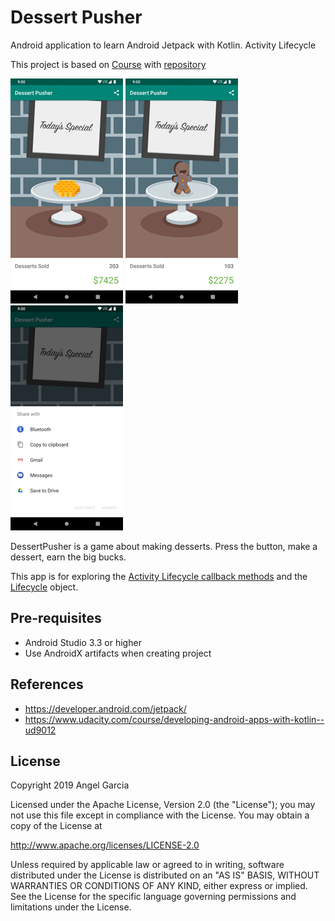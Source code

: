 Dessert Pusher
===============

Android application to learn Android Jetpack with Kotlin. Activity Lifecycle

This project is based on [Course](https://www.udacity.com/course/developing-android-apps-with-kotlin--ud9012) with [repository](https://github.com/udacity/andfun-kotlin-dessert-pusher)

![Scheme](/readmeImages/screen0.png)
![Scheme](/readmeImages/screen1.png)
![Scheme](/readmeImages/screen2.png)

DessertPusher is a game about making desserts. Press the button, make a dessert, earn the big bucks.

This app is for exploring the [Activity Lifecycle callback methods](https://developer.android.com/guide/components/activities/activity-lifecycle) and the [Lifecycle](https://developer.android.com/reference/android/arch/lifecycle/Lifecycle) object.


Pre-requisites
--------------
- Android Studio 3.3 or higher
- Use AndroidX artifacts when creating project


References
---------------------
- https://developer.android.com/jetpack/
- https://www.udacity.com/course/developing-android-apps-with-kotlin--ud9012




## License

Copyright 2019 Angel Garcia

Licensed under the Apache License, Version 2.0 (the "License"); you may not use this file except in compliance with the License. You may obtain a copy of the License at

http://www.apache.org/licenses/LICENSE-2.0

Unless required by applicable law or agreed to in writing, software distributed under the License is distributed on an "AS IS" BASIS, WITHOUT WARRANTIES OR CONDITIONS OF ANY KIND, either express or implied. See the License for the specific language governing permissions and limitations under the License.


